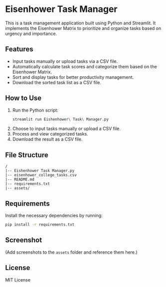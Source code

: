 
# Eisenhower Task Manager

This is a task management application built using Python and Streamlit. It implements the Eisenhower Matrix to prioritize and organize tasks based on urgency and importance.

## Features
- Input tasks manually or upload tasks via a CSV file.
- Automatically calculate task scores and categorize them based on the Eisenhower Matrix.
- Sort and display tasks for better productivity management.
- Download the sorted task list as a CSV file.

## How to Use
1. Run the Python script:
   ```bash
   streamlit run Eishenhower\ Task\ Manager.py
   ```
2. Choose to input tasks manually or upload a CSV file.
3. Process and view categorized tasks.
4. Download the result as a CSV file.

## File Structure
```
/
|-- Eishenhower Task Manager.py
|-- eisenhower_college_tasks.csv
|-- README.md
|-- requirements.txt
|-- assets/
```

## Requirements
Install the necessary dependencies by running:
```bash
pip install -r requirements.txt
```

## Screenshot
(Add screenshots to the `assets` folder and reference them here.)

## License
MIT License
